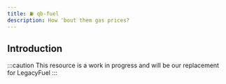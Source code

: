 ```yaml
---
title: ⛽ qb-fuel
description: How 'bout them gas prices?
---
```


## Introduction

:::caution
This resource is a work in progress and will be our replacement for LegacyFuel
:::
